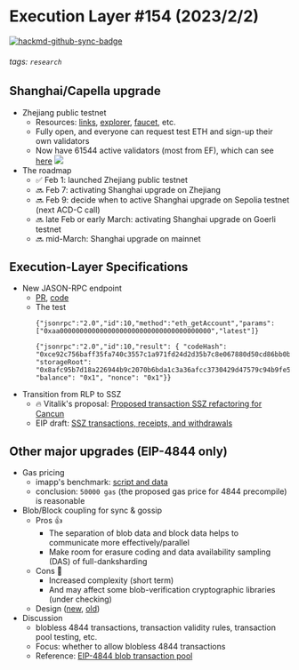 # Execution Layer #154 (2023/2/2)

[![hackmd-github-sync-badge](https://hackmd.io/Jrc-iGroTdesJhbGb4g3YA/badge)](https://github.com/LuozhuZhang/ethereum-protocol-updates/blob/main/RaD-updates/el_154.md)


###### tags: `research`

## Shanghai/Capella upgrade
- Zhejiang public testnet
    - Resources: [links](https://zhejiang.ethpandaops.io/), [explorer](https://zhejiang.beaconcha.in/), [faucet](https://faucet.zhejiang.ethpandaops.io/), etc.
    - Fully open, and everyone can request test ETH and sign-up their own validators
    - Now have 61544 active validators (most from EF), which can see [here](https://zhejiang.beaconcha.in/)
            ![](https://i.imgur.com/8mQJ2aq.png)
- The roadmap
    - ✅ Feb 1: launched Zhejiang public testnet
    - 🔜 Feb 7: activating Shanghai upgrade on Zhejiang
    - 🔜 Feb 9: decide when to active Shanghai upgrade on Sepolia testnet (next ACD-C call)
    - 🔜 late Feb or early March: activating Shanghai upgrade on Goerli testnet
    - 🔜 mid-March: Shanghai upgrade on mainnet
## Execution-Layer Specifications
- New JASON-RPC endpoint
    - [PR](https://github.com/ethereum/execution-apis/pull/329), [code](https://github.com/ethereum/execution-apis/pull/329/files)
    - The test
        ```json!
        {"jsonrpc":"2.0","id":10,"method":"eth_getAccount","params":["0xaa00000000000000000000000000000000000000","latest"]}

        {"jsonrpc":"2.0","id":10,"result": { "codeHash": "0xce92c756baff35fa740c3557c1a971fd24d2d35b7c8e067880d50cd86bb0bc99", "storageRoot": "0x8afc95b7d18a226944b9c2070b6bda1c3a36afcc3730429d47579c94b9fe5850", "balance": "0x1", "nonce": "0x1"}}
        ```
- Transition from RLP to SSZ
    - 🔥 Vitalik's proposal: [Proposed transaction SSZ refactoring for Cancun](https://notes.ethereum.org/@vbuterin/transaction_ssz_refactoring)
    - EIP draft: [SSZ transactions, receipts, and withdrawals](https://github.com/ethereum/EIPs/pull/6404/files#diff-a5425f21f2cd6d8408b1a73dd0a29ecfd0a132b3e62f8b111cd8a7b82b697b13)
## Other major upgrades (EIP-4844 only)
- Gas pricing
    - imapp's benchmark: [ script and data](https://github.com/imapp-pl/benchmarking/tree/precompiles_benchmark/shanghai)
    - conclusion: `50000 gas` (the proposed gas price for 4844 precompile) is reasonable
- Blob/Block coupling for sync & gossip
    - Pros 👍
        - The separation of blob data and block data helps to communicate more effectively/parallel
        - Make room for erasure coding and data availability sampling (DAS) of full-danksharding
    - Cons 🚧
        - Increased complexity (short term)
        - And may affect some blob-verification cryptographic libraries (under checking)
    - Design ([new](https://hackmd.io/cmYisgxkRuGe9NjX4gr97A?view), [old](https://notes.ethereum.org/RLOGb1hYQ0aWt3hcVgzhgQ))
- Discussion
    - blobless 4844 transactions, transaction validity rules, transaction pool testing, etc.
    - Focus: whether to allow blobless 4844 transactions 
    - Reference: [EIP-4844 blob transaction pool](https://gist.github.com/karalabe/e1c4e4c2a226926498cc9816d383cecb)